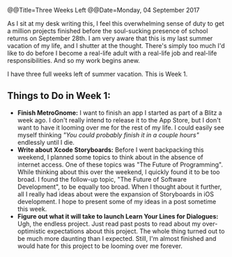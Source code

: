 @@Title=Three Weeks Left
@@Date=Monday, 04 September 2017


As I sit at my desk writing this, I feel this overwhelming sense of duty to get a million projects finished before the soul-sucking presence of school returns on September 28th. I am very aware that this is my last summer vacation of my life, and I shutter at the thought. There's simply too much I'd like to do before I become a real-life adult with a real-life job and real-life responsibilities. And so my work begins anew. 

I have three full weeks left of summer vacation. This is Week 1.

## Things to Do in Week 1:
- **Finish MetroGnome:** I want to finish an app I started as part of a Blitz a week ago. I don't really intend to release it to the App Store, but I don't want to have it looming over me for the rest of my life. I could easily see myself thinking *"You could probably finish it in a couple hours"* endlessly until I die. 
- **Write about Xcode Storyboards:** Before I went backpacking this weekend, I planned some topics to think about in the absence of internet access. One of these topics was "The Future of Programming". While thinking about this over the weekend, I quickly found it to be too broad. I found the follow-up topic, "The Future of Software Development", to be equally too broad. When I thought about it further, all I really had ideas about were the expansion of Storyboards in iOS development. I hope to present some of my ideas in a post sometime this week.
- **Figure out what it will take to launch Learn Your Lines for Dialogues:** Ugh, the endless project. Just read past posts to read about my over-optimistic expectations about this project.  The whole thing turned out to be much more daunting than I expected. Still, I'm almost finished and would hate for this project to be looming over me forever. 